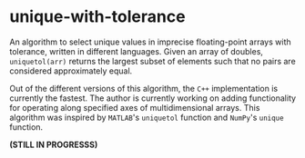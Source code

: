 # unique-with-tolerance

An algorithm to select unique values in imprecise floating-point arrays with tolerance, written in different languages. Given an array of doubles, `uniquetol(arr)` returns the largest subset of elements such that no pairs are considered approximately equal.

Out of the different versions of this algorithm, the `C++` implementation is currently the fastest. The author is currently working on adding functionality for operating along specified axes of multidimensional arrays. This algorithm was inspired by `MATLAB`'s `uniquetol` function and `NumPy`'s `unique` function.

__(STILL IN PROGRESSS)__
